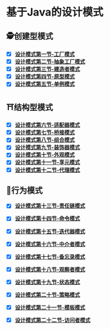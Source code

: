 # 基于Java的设计模式

## 🕵️创建型模式

- [x] **[设计模式第一节-工厂模式](https://github.com/xiaoxunyao/design-patterns/blob/master/a1-factory-pattern/md/1.%20%E8%AE%BE%E8%AE%A1%E6%A8%A1%E5%BC%8F%E7%AC%AC%E4%B8%80%E8%8A%82-%E5%B7%A5%E5%8E%82%E8%AE%BE%E8%AE%A1%E6%A8%A1%E5%BC%8F.md)**
- [x] **[设计模式第二节-抽象工厂模式](https://github.com/xiaoxunyao/design-patterns/blob/master/a2-abstract-factory/md/2.%20%20%E8%AE%BE%E8%AE%A1%E6%A8%A1%E5%BC%8F%E7%AC%AC%E4%BA%8C%E8%8A%82-%E6%8A%BD%E8%B1%A1%E5%B7%A5%E5%8E%82%E6%A8%A1%E5%BC%8F.md)**
- [x] **[设计模式第三节-建造者模式](https://github.com/xiaoxunyao/design-patterns/blob/master/a3-builder-mode/md/3.%20%E8%AE%BE%E8%AE%A1%E6%A8%A1%E5%BC%8F%E7%AC%AC%E4%B8%89%E8%8A%82-%E5%BB%BA%E9%80%A0%E8%80%85%E6%A8%A1%E5%BC%8F.md)**
- [x] **[设计模式第四节-原型模式](https://github.com/xiaoxunyao/design-patterns/blob/master/a4-prototype-pattern/md/4.%20%E8%AE%BE%E8%AE%A1%E6%A8%A1%E5%BC%8F%E7%AC%AC%E5%9B%9B%E8%8A%82-%E5%8E%9F%E5%9E%8B%E6%A8%A1%E5%BC%8F.md)**
- [x] **[设计模式第五节-单例模式](https://github.com/xiaoxunyao/design-patterns/blob/master/a5-singleton-pattern/md/5.%20%E8%AE%BE%E8%AE%A1%E6%A8%A1%E5%BC%8F%E7%AC%AC%E4%BA%94%E8%8A%82-%E5%8D%95%E4%BE%8B%E6%A8%A1%E5%BC%8F.md)**

## ⛩️结构型模式

- [x] **[设计模式第六节-适配器模式](https://github.com/xiaoxunyao/design-patterns/blob/master/a6-adapter-pattern/md/6.%20%E8%AE%BE%E8%AE%A1%E6%A8%A1%E5%BC%8F%E7%AC%AC%E5%85%AD%E8%8A%82-%E9%80%82%E9%85%8D%E5%99%A8%E6%A8%A1%E5%BC%8F.md)**
- [x] **[设计模式第七节-桥接模式](https://github.com/xiaoxunyao/design-patterns/blob/master/a7-bridge-model/md/7.%20%E8%AE%BE%E8%AE%A1%E6%A8%A1%E5%BC%8F%E7%AC%AC%E4%B8%83%E8%8A%82-%E6%A1%A5%E6%8E%A5%E6%A8%A1%E5%BC%8F.md)**
- [x] **[设计模式第八节-组合模式](https://github.com/xiaoxunyao/design-patterns/blob/master/a8-portfolio-model/md/8.%20%E8%AE%BE%E8%AE%A1%E6%A8%A1%E5%BC%8F%E7%AC%AC%E5%85%AB%E8%8A%82-%E7%BB%84%E5%90%88%E6%A8%A1%E5%BC%8F.md)**
- [x] **[设计模式第九节-装饰器模式](https://github.com/xiaoxunyao/design-patterns/blob/master/a9-decorator-mode/md/9.%20%E8%AE%BE%E8%AE%A1%E6%A8%A1%E5%BC%8F%E7%AC%AC%E4%B9%9D%E8%8A%82-%E8%A3%85%E9%A5%B0%E5%99%A8%E6%A8%A1%E5%BC%8F.md)**
- [x] **[设计模式第十节-外观模式](https://github.com/xiaoxunyao/design-patterns/blob/master/a10-facade-pattern/md/10.%20%E8%AE%BE%E8%AE%A1%E6%A8%A1%E5%BC%8F%E7%AC%AC%E5%8D%81%E8%8A%82-%E5%A4%96%E8%A7%82%E6%A8%A1%E5%BC%8F.md)**
- [x] **[设计模式第十一节-享元模式](https://github.com/xiaoxunyao/design-patterns/blob/master/a11-flyweight-pattern/md/11.%20%E8%AE%BE%E8%AE%A1%E6%A8%A1%E5%BC%8F%E7%AC%AC%E5%8D%81%E4%B8%80%E8%8A%82-%E4%BA%AB%E5%85%83%E6%A8%A1%E5%BC%8F.md)**
- [x] **[设计模式第十二节-代理模式](https://github.com/xiaoxunyao/design-patterns/blob/master/a12-proxy-pattern/md/12.%20%E8%AE%BE%E8%AE%A1%E6%A8%A1%E5%BC%8F%E7%AC%AC%E5%8D%81%E4%BA%8C%E8%8A%82-%E4%BB%A3%E7%90%86%E6%A8%A1%E5%BC%8F.md)**

## 🍴行为模式

- [x] **[设计模式第十三节-责任链模式](https://github.com/xiaoxunyao/design-patterns/blob/master/a13-chain-responsibility-model/md/13.%20%E8%AE%BE%E8%AE%A1%E6%A8%A1%E5%BC%8F%E7%AC%AC%E5%8D%81%E4%B8%89%E8%8A%82-%E8%B4%A3%E4%BB%BB%E9%93%BE%E6%A8%A1%E5%BC%8F.md)**
- [x] **[设计模式第十四节-命令模式](https://github.com/xiaoxunyao/design-patterns/blob/master/a14-command-mode/md/14.%20%E8%AE%BE%E8%AE%A1%E6%A8%A1%E5%BC%8F%E7%AC%AC%E5%8D%81%E5%9B%9B%E8%8A%82-%E5%91%BD%E4%BB%A4%E6%A8%A1%E5%BC%8F.md)**
- [x] **[设计模式第十五节-迭代器模式](https://github.com/xiaoxunyao/design-patterns/blob/master/a15-Iterator-pattern/md/15.%20%E8%AE%BE%E8%AE%A1%E6%A8%A1%E5%BC%8F%E7%AC%AC%E5%8D%81%E4%BA%94%E8%8A%82-%E8%BF%AD%E4%BB%A3%E5%99%A8%E6%A8%A1%E5%BC%8F.md)**
- [x] **[设计模式第十六节-中介者模式](https://github.com/xiaoxunyao/design-patterns/blob/master/a16-intermediary-model/md/16.%20%E8%AE%BE%E8%AE%A1%E6%A8%A1%E5%BC%8F%E7%AC%AC%E5%8D%81%E5%85%AD%E8%8A%82-%E4%B8%AD%E4%BB%8B%E8%80%85%E6%A8%A1%E5%BC%8F.md)**
- [x] **[设计模式第十七节-备忘录模式](https://github.com/xiaoxunyao/design-patterns/blob/master/a17-memo-model/md/17.%20%E8%AE%BE%E8%AE%A1%E6%A8%A1%E5%BC%8F%E7%AC%AC%E5%8D%81%E4%B8%83%E8%8A%82-%E5%A4%87%E5%BF%98%E5%BD%95%E6%A8%A1%E5%BC%8F.md)**
- [x] **[设计模式第十八节-观察者模式](https://github.com/xiaoxunyao/design-patterns/blob/master/a18-observer-model/md/18.%20%E8%AE%BE%E8%AE%A1%E6%A8%A1%E5%BC%8F%E7%AC%AC%E5%8D%81%E5%85%AB%E8%8A%82-%E8%A7%82%E5%AF%9F%E8%80%85%E6%A8%A1%E5%BC%8F.md)**
- [x] **[设计模式第十九节-状态模式](https://github.com/xiaoxunyao/design-patterns/blob/master/a19-state-mode/md/19.%20%E8%AE%BE%E8%AE%A1%E6%A8%A1%E5%BC%8F%E7%AC%AC%E5%8D%81%E4%B9%9D%E8%8A%82-%E7%8A%B6%E6%80%81%E6%A8%A1%E5%BC%8F.md)**
- [x] **[设计模式第二十节-策略模式](https://github.com/xiaoxunyao/design-patterns/blob/master/a20-strategy-model/md/20.%20%E8%AE%BE%E8%AE%A1%E6%A8%A1%E5%BC%8F%E7%AC%AC%E4%BA%8C%E5%8D%81%E8%8A%82-%E7%AD%96%E7%95%A5%E6%A8%A1%E5%BC%8F.md)**
- [x] **[设计模式第二十一节-模板模式](https://github.com/xiaoxunyao/design-patterns/blob/master/a21-template-mode/md/21.%20%E8%AE%BE%E8%AE%A1%E6%A8%A1%E5%BC%8F%E7%AC%AC%E4%BA%8C%E5%8D%81%E4%B8%80%E8%8A%82-%E6%A8%A1%E6%9D%BF%E6%A8%A1%E5%BC%8F.md)**
- [x] **[设计模式第二十二节-访问者模式](https://github.com/xiaoxunyao/design-patterns/blob/master/a22-visitor-mode/md/22.%20%E8%AE%BE%E8%AE%A1%E6%A8%A1%E5%BC%8F%E7%AC%AC%E4%BA%8C%E5%8D%81%E4%BA%8C%E8%8A%82-%E8%AE%BF%E9%97%AE%E8%80%85%E6%A8%A1%E5%BC%8F.md)**



